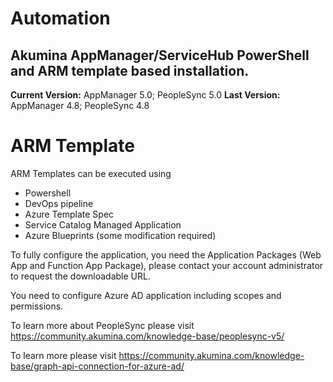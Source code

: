 # Automation


## Akumina AppManager/ServiceHub PowerShell and ARM template based installation.

**Current Version:** AppManager 5.0; PeopleSync 5.0
**Last Version:** AppManager 4.8; PeopleSync 4.8
# ARM Template
ARM Templates can be executed using 
* Powershell
* DevOps pipeline
* Azure Template Spec
* Service Catalog Managed Application
* Azure Blueprints (some modification required)

To fully configure the application, you need the Application Packages (Web App and Function App Package), please contact your account administrator to request the downloadable URL.

You need to configure Azure AD application including scopes and permissions.

To learn more about PeopleSync please visit https://community.akumina.com/knowledge-base/peoplesync-v5/ 

To learn more please visit https://community.akumina.com/knowledge-base/graph-api-connection-for-azure-ad/
